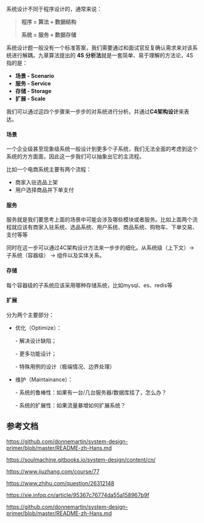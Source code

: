 系统设计不同于程序设计的，通常来说：

> **程序 = 算法 + 数据结构**
>
> **系统 = 服务 + 数据存储**

系统设计题一般没有一个标准答案，我们需要通过和面试官反复确认需求来对该系统进行解耦。九章算法提出的 **4S 分析法**就是一套简单、易于理解的方法论，4S 指的是：

- **场景 - Scenario**
- **服务 - Service**
- **存储 - Storage**
- **扩展 - Scale**

我们可以通过这四个步骤来一步步的对系统进行分析。并通过**C4架构设计**来表达。

#### 场景

一个企业级甚至现象级系统一般设计到更多个子系统，我们无法全面的考虑到这个系统的方方面面，因此这一步我们可以抽象出它的主流程。

比如一个电商系统主要有两个流程：

- 商家入驻选品上架
- 用户选择商品并下单支付

#### 服务

服务就是我们要思考上面的场景中可能会涉及哪些模块或者服务。比如上面两个流程就应该有商家入驻系统、选品系统、用户系统、商品系统、购物车、下单交易、支付等等

同时在这一步可以通过4C架构设计方法来一步步的细化。从系统级（上下文）-> 子系统（容器级） -> 组件以及实体关系。

#### 存储

每个容器级的子系统应该采用哪种存储系统，比如mysql、es、redis等

#### 扩展

分为两个主要部分：

- 优化（Optimize）：

  \- 解决设计缺陷；

  \- 更多功能设计；

  \- 特殊用例的设计（极端情况、边界处理）

- 维护（Maintainance）：

  \- 系统的鲁棒性：如果有一台/几台服务器/数据库挂了，怎么办？

  \- 系统的扩展性：如果流量暴增如何扩展系统？

## 参考文档

https://github.com/donnemartin/system-design-primer/blob/master/README-zh-Hans.md

https://soulmachine.gitbooks.io/system-design/content/cn/

https://www.jiuzhang.com/course/77

https://www.zhihu.com/question/26312148

https://xie.infoq.cn/article/95367c76774da55a158967b9f

https://github.com/donnemartin/system-design-primer/blob/master/README-zh-Hans.md

